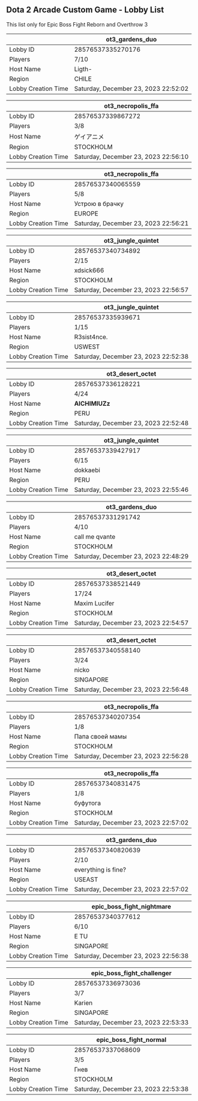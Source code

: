 ## Dota 2 Arcade Custom Game - Lobby List

This list only for Epic Boss Fight Reborn and Overthrow 3

|  | ot3_gardens_duo |
| ------ | ------ |
| Lobby ID | 28576537335270176 |
| Players | 7/10 |
| Host Name | Ligth- |
| Region | CHILE |
| Lobby Creation Time | Saturday, December 23, 2023 22:52:02 |


|  | ot3_necropolis_ffa |
| ------ | ------ |
| Lobby ID | 28576537339867272 |
| Players | 3/8 |
| Host Name | ゲイアニメ |
| Region | STOCKHOLM |
| Lobby Creation Time | Saturday, December 23, 2023 22:56:10 |


|  | ot3_necropolis_ffa |
| ------ | ------ |
| Lobby ID | 28576537340065559 |
| Players | 5/8 |
| Host Name | Устрою в брачку |
| Region | EUROPE |
| Lobby Creation Time | Saturday, December 23, 2023 22:56:21 |


|  | ot3_jungle_quintet |
| ------ | ------ |
| Lobby ID | 28576537340734892 |
| Players | 2/15 |
| Host Name | xdsick666 |
| Region | STOCKHOLM |
| Lobby Creation Time | Saturday, December 23, 2023 22:56:57 |


|  | ot3_jungle_quintet |
| ------ | ------ |
| Lobby ID | 28576537335939671 |
| Players | 1/15 |
| Host Name | R3sist4nce. |
| Region | USWEST |
| Lobby Creation Time | Saturday, December 23, 2023 22:52:38 |


|  | ot3_desert_octet |
| ------ | ------ |
| Lobby ID | 28576537336128221 |
| Players | 4/24 |
| Host Name | **AlCHIMIUZz** |
| Region | PERU |
| Lobby Creation Time | Saturday, December 23, 2023 22:52:48 |


|  | ot3_jungle_quintet |
| ------ | ------ |
| Lobby ID | 28576537339427917 |
| Players | 6/15 |
| Host Name | dokkaebi |
| Region | PERU |
| Lobby Creation Time | Saturday, December 23, 2023 22:55:46 |


|  | ot3_gardens_duo |
| ------ | ------ |
| Lobby ID | 28576537331291742 |
| Players | 4/10 |
| Host Name | call me qvante |
| Region | STOCKHOLM |
| Lobby Creation Time | Saturday, December 23, 2023 22:48:29 |


|  | ot3_desert_octet |
| ------ | ------ |
| Lobby ID | 28576537338521449 |
| Players | 17/24 |
| Host Name | Maxim Lucifer |
| Region | STOCKHOLM |
| Lobby Creation Time | Saturday, December 23, 2023 22:54:57 |


|  | ot3_desert_octet |
| ------ | ------ |
| Lobby ID | 28576537340558140 |
| Players | 3/24 |
| Host Name | nicko |
| Region | SINGAPORE |
| Lobby Creation Time | Saturday, December 23, 2023 22:56:48 |


|  | ot3_necropolis_ffa |
| ------ | ------ |
| Lobby ID | 28576537340207354 |
| Players | 1/8 |
| Host Name | Папа своей мамы |
| Region | STOCKHOLM |
| Lobby Creation Time | Saturday, December 23, 2023 22:56:28 |


|  | ot3_necropolis_ffa |
| ------ | ------ |
| Lobby ID | 28576537340831475 |
| Players | 1/8 |
| Host Name | буфутога |
| Region | STOCKHOLM |
| Lobby Creation Time | Saturday, December 23, 2023 22:57:02 |


|  | ot3_gardens_duo |
| ------ | ------ |
| Lobby ID | 28576537340820639 |
| Players | 2/10 |
| Host Name | everything is fine? |
| Region | USEAST |
| Lobby Creation Time | Saturday, December 23, 2023 22:57:02 |


|  | epic_boss_fight_nightmare |
| ------ | ------ |
| Lobby ID | 28576537340377612 |
| Players | 6/10 |
| Host Name | E TU |
| Region | SINGAPORE |
| Lobby Creation Time | Saturday, December 23, 2023 22:56:38 |


|  | epic_boss_fight_challenger |
| ------ | ------ |
| Lobby ID | 28576537336973036 |
| Players | 3/7 |
| Host Name | Karien |
| Region | SINGAPORE |
| Lobby Creation Time | Saturday, December 23, 2023 22:53:33 |


|  | epic_boss_fight_normal |
| ------ | ------ |
| Lobby ID | 28576537337068609 |
| Players | 3/5 |
| Host Name | Гнев |
| Region | STOCKHOLM |
| Lobby Creation Time | Saturday, December 23, 2023 22:53:38 |


